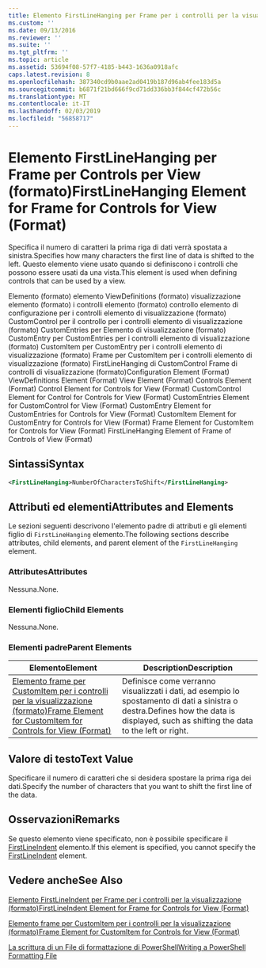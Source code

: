 ```yaml
---
title: Elemento FirstLineHanging per Frame per i controlli per la visualizzazione (formato) | Microsoft Docs
ms.custom: ''
ms.date: 09/13/2016
ms.reviewer: ''
ms.suite: ''
ms.tgt_pltfrm: ''
ms.topic: article
ms.assetid: 53694f08-57f7-4185-b443-1636a0918afc
caps.latest.revision: 8
ms.openlocfilehash: 387340cd9b0aae2ad0419b187d96ab4fee183d5a
ms.sourcegitcommit: b6871f21bd666f9cd71dd336bb3f844cf472b56c
ms.translationtype: MT
ms.contentlocale: it-IT
ms.lasthandoff: 02/03/2019
ms.locfileid: "56858717"
---
```

# <a name="firstlinehanging-element-for-frame-for-controls-for-view-format"></a><span data-ttu-id="fb7a8-102">Elemento FirstLineHanging per Frame per Controls per View (formato)</span><span class="sxs-lookup"><span data-stu-id="fb7a8-102">FirstLineHanging Element for Frame for Controls for View (Format)</span></span>

<span data-ttu-id="fb7a8-103">Specifica il numero di caratteri la prima riga di dati verrà spostata a sinistra.</span><span class="sxs-lookup"><span data-stu-id="fb7a8-103">Specifies how many characters the first line of data is shifted to the left.</span></span> <span data-ttu-id="fb7a8-104">Questo elemento viene usato quando si definiscono i controlli che possono essere usati da una vista.</span><span class="sxs-lookup"><span data-stu-id="fb7a8-104">This element is used when defining controls that can be used by a view.</span></span>

<span data-ttu-id="fb7a8-105">Elemento (formato) elemento ViewDefinitions (formato) visualizzazione elemento (formato) i controlli elemento (formato) controllo elemento di configurazione per i controlli elemento di visualizzazione (formato) CustomControl per il controllo per i controlli elemento di visualizzazione (formato) CustomEntries per Elemento di visualizzazione (formato) CustomEntry per CustomEntries per i controlli elemento di visualizzazione (formato) CustomItem per CustomEntry per i controlli elemento di visualizzazione (formato) Frame per CustomItem per i controlli elemento di visualizzazione (formato) FirstLineHanging di CustomControl Frame di controlli di visualizzazione (formato)</span><span class="sxs-lookup"><span data-stu-id="fb7a8-105">Configuration Element (Format) ViewDefinitions Element (Format) View Element (Format) Controls Element (Format) Control Element for Controls for View (Format) CustomControl Element for Control for Controls for View (Format) CustomEntries Element for CustomControl for View (Format) CustomEntry Element for CustomEntries for Controls for View (Format) CustomItem Element for CustomEntry for Controls for View (Format) Frame Element for CustomItem for Controls for View (Format) FirstLineHanging Element of Frame of Controls of View (Format)</span></span>

## <a name="syntax"></a><span data-ttu-id="fb7a8-106">Sintassi</span><span class="sxs-lookup"><span data-stu-id="fb7a8-106">Syntax</span></span>

```xml
<FirstLineHanging>NumberOfCharactersToShift</FirstLineHanging>
```

## <a name="attributes-and-elements"></a><span data-ttu-id="fb7a8-107">Attributi ed elementi</span><span class="sxs-lookup"><span data-stu-id="fb7a8-107">Attributes and Elements</span></span>

<span data-ttu-id="fb7a8-108">Le sezioni seguenti descrivono l'elemento padre di attributi e gli elementi figlio di `FirstLineHanging` elemento.</span><span class="sxs-lookup"><span data-stu-id="fb7a8-108">The following sections describe attributes, child elements, and parent element of the `FirstLineHanging` element.</span></span>

### <a name="attributes"></a><span data-ttu-id="fb7a8-109">Attributes</span><span class="sxs-lookup"><span data-stu-id="fb7a8-109">Attributes</span></span>

<span data-ttu-id="fb7a8-110">Nessuna.</span><span class="sxs-lookup"><span data-stu-id="fb7a8-110">None.</span></span>

### <a name="child-elements"></a><span data-ttu-id="fb7a8-111">Elementi figlio</span><span class="sxs-lookup"><span data-stu-id="fb7a8-111">Child Elements</span></span>

<span data-ttu-id="fb7a8-112">Nessuna.</span><span class="sxs-lookup"><span data-stu-id="fb7a8-112">None.</span></span>

### <a name="parent-elements"></a><span data-ttu-id="fb7a8-113">Elementi padre</span><span class="sxs-lookup"><span data-stu-id="fb7a8-113">Parent Elements</span></span>

|<span data-ttu-id="fb7a8-114">Elemento</span><span class="sxs-lookup"><span data-stu-id="fb7a8-114">Element</span></span>|<span data-ttu-id="fb7a8-115">Description</span><span class="sxs-lookup"><span data-stu-id="fb7a8-115">Description</span></span>|
|-------------|-----------------|
|[<span data-ttu-id="fb7a8-116">Elemento frame per CustomItem per i controlli per la visualizzazione (formato)</span><span class="sxs-lookup"><span data-stu-id="fb7a8-116">Frame Element for CustomItem for Controls for View (Format)</span></span>](./frame-element-for-customitem-for-controls-for-view-format.md)|<span data-ttu-id="fb7a8-117">Definisce come verranno visualizzati i dati, ad esempio lo spostamento di dati a sinistra o destra.</span><span class="sxs-lookup"><span data-stu-id="fb7a8-117">Defines how the data is displayed, such as shifting the data to the left or right.</span></span>|

## <a name="text-value"></a><span data-ttu-id="fb7a8-118">Valore di testo</span><span class="sxs-lookup"><span data-stu-id="fb7a8-118">Text Value</span></span>

<span data-ttu-id="fb7a8-119">Specificare il numero di caratteri che si desidera spostare la prima riga dei dati.</span><span class="sxs-lookup"><span data-stu-id="fb7a8-119">Specify the number of characters that you want to shift the first line of the data.</span></span>

## <a name="remarks"></a><span data-ttu-id="fb7a8-120">Osservazioni</span><span class="sxs-lookup"><span data-stu-id="fb7a8-120">Remarks</span></span>

<span data-ttu-id="fb7a8-121">Se questo elemento viene specificato, non è possibile specificare il [FirstLineIndent](./firstlineindent-element-for-frame-for-controls-for-view-format.md) elemento.</span><span class="sxs-lookup"><span data-stu-id="fb7a8-121">If this element is specified, you cannot specify the [FirstLineIndent](./firstlineindent-element-for-frame-for-controls-for-view-format.md) element.</span></span>

## <a name="see-also"></a><span data-ttu-id="fb7a8-122">Vedere anche</span><span class="sxs-lookup"><span data-stu-id="fb7a8-122">See Also</span></span>

[<span data-ttu-id="fb7a8-123">Elemento FirstLineIndent per Frame per i controlli per la visualizzazione (formato)</span><span class="sxs-lookup"><span data-stu-id="fb7a8-123">FirstLineIndent Element for Frame for Controls for View (Format)</span></span>](./firstlineindent-element-for-frame-for-controls-for-view-format.md)

[<span data-ttu-id="fb7a8-124">Elemento frame per CustomItem per i controlli per la visualizzazione (formato)</span><span class="sxs-lookup"><span data-stu-id="fb7a8-124">Frame Element for CustomItem for Controls for View (Format)</span></span>](./frame-element-for-customitem-for-controls-for-view-format.md)

[<span data-ttu-id="fb7a8-125">La scrittura di un File di formattazione di PowerShell</span><span class="sxs-lookup"><span data-stu-id="fb7a8-125">Writing a PowerShell Formatting File</span></span>](./writing-a-powershell-formatting-file.md)
